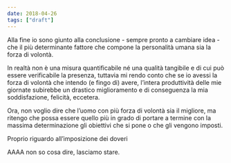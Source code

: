 ```yaml
---
date: 2018-04-26
tags: ["draft"]
---
```

Alla fine io sono giunto alla conclusione - sempre pronto a cambiare idea - che il più determinante fattore che compone la personalità umana sia la forza di volontà.

In realtà non è una misura quantificabile né una qualità tangibile e di cui può essere verificabile la presenza, tuttavia mi rendo conto che se io avessi la forza di volontà che intendo (e fingo di) avere, l’intera produttività delle mie giornate subirebbe un drastico miglioramento e di conseguenza la mia soddisfazione, felicità, eccetera.

Ora, non voglio dire che l’uomo con più forza di volontà sia il migliore, ma ritengo che possa essere quello più in grado di portare a termine con la massima determinazione gli obiettivi che si pone o che gli vengono imposti.

Proprio riguardo all’imposizione dei doveri


AAAA non so cosa dire, lasciamo stare.